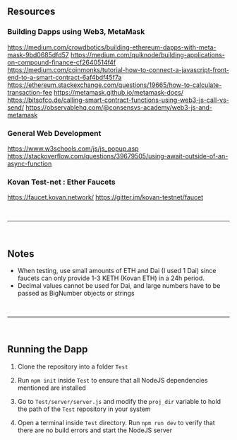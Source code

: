 ## Resources

### Building Dapps using Web3, MetaMask

https://medium.com/crowdbotics/building-ethereum-dapps-with-meta-mask-9bd0685dfd57
https://medium.com/quiknode/building-applications-on-compound-finance-cf2640514f4f
https://medium.com/coinmonks/tutorial-how-to-connect-a-javascript-front-end-to-a-smart-contract-6af4bdf45f7a
https://ethereum.stackexchange.com/questions/19665/how-to-calculate-transaction-fee
https://metamask.github.io/metamask-docs/
https://bitsofco.de/calling-smart-contract-functions-using-web3-js-call-vs-send/
https://observablehq.com/@consensys-academy/web3-js-and-metamask

### General Web Development

https://www.w3schools.com/js/js_popup.asp
https://stackoverflow.com/questions/39679505/using-await-outside-of-an-async-function

### Kovan Test-net : Ether Faucets

https://faucet.kovan.network/
https://gitter.im/kovan-testnet/faucet

<br>

--------------------------------------------------------------------------------------------------

<br>

## Notes

* When testing, use small amounts of ETH and Dai (I used 1 Dai) since faucets can only provide 1-3 KETH (Kovan ETH) in a 24h period.
* Decimal values cannot be used for Dai, and large numbers have to be passed as BigNumber objects or strings

<br>

--------------------------------------------------------------------------------------------------

<br>

## Running the Dapp

1. Clone the repository into a folder `Test`

2. Run `npm init` inside `Test` to ensure that all NodeJS dependencies mentioned are installed

3. Go to `Test/server/server.js` and modify the `proj_dir` variable to hold the path of the `Test` repository in your system

4. Open a terminal inside `Test` directory. Run `npm run dev` to verify that there are no build errors and start the NodeJS server

